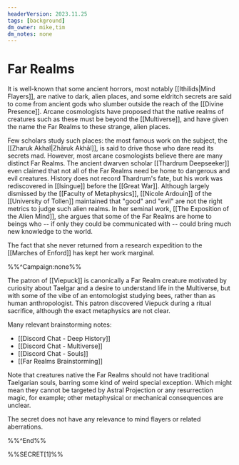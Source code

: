 ```yaml
---
headerVersion: 2023.11.25
tags: [background]
dm_owner: mike,tim
dm_notes: none
---
```

# Far Realms

It is well-known that some ancient horrors, most notably [[Ithilids|Mind Flayers]], are native to dark, alien places, and some eldritch secrets are said to come from ancient gods who slumber outside the reach of the [[Divine Presence]]. Arcane cosmologists have proposed that the native realms of creatures such as these must be beyond the [[Multiverse]], and have given the name the Far Realms to these strange, alien places.  

Few scholars study such places: the most famous work on the subject, the [[Zharuk Akhal|Zhâruk Akhâl]], is said to drive those who dare read its secrets mad. However, most arcane cosmologists believe there are many distinct Far Realms. The ancient dwarven scholar [[Thardrum Deepseeker]] even claimed that not all of the Far Realms need be home to dangerous and evil creatures. History does not record Thardrum's fate, but his work was rediscovered in [[Isingue]] before the [[Great War]]. Although largely dismissed by the [[Faculty of Metaphysics]], [[Nicole Ardouin]] of the [[University of Tollen]] maintained that "good" and "evil" are not the right metrics to judge such alien realms. In her seminal work, [[The Exposition of the Alien Mind]], she argues that some of the Far Realms are home to beings who -- if only they could be communicated with -- could bring much new knowledge to the world.

The fact that she never returned from a research expedition to the [[Marches of Enford]] has kept her work marginal.

%%^Campaign:none%%

The patron of [[Viepuck]] is canonically a Far Realm creature motivated by curiosity about Taelgar and a desire to understand life in the Multiverse, but with some of the vibe of an entomologist studying bees, rather than as human anthropologist. This patron discovered Viepuck during a ritual sacrifice, although the exact metaphysics are not clear. 

Many relevant brainstorming notes:
- [[Discord Chat - Deep History]]
- [[Discord Chat - Multiverse]]
- [[Discord Chat - Souls]]
- [[Far Realms Brainstorming]]

Note that creatures native the Far Realms should not have traditional Taelgarian souls, barring some kind of weird special exception. Which might mean they cannot be targeted by Astral Projection or any resurrection magic, for example; other metaphysical or mechanical consequences are unclear. 

The secret does not have any relevance to mind flayers or related aberrations. 

%%^End%%

%%SECRET[1]%%